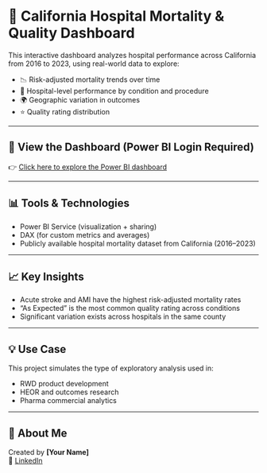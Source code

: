 # 🏥 California Hospital Mortality & Quality Dashboard

This interactive dashboard analyzes hospital performance across California from 2016 to 2023, using real-world data to explore:

- 📉 Risk-adjusted mortality trends over time
- 🏥 Hospital-level performance by condition and procedure
- 🌍 Geographic variation in outcomes
- ⭐ Quality rating distribution

---

## 🔗 View the Dashboard (Power BI Login Required)

👉 [Click here to explore the Power BI dashboard](https://app.powerbi.com/reportEmbed?reportId=17d4495d-7e52-4bd5-bcf0-edc36500f0c8&autoAuth=true&ctid=7b326d24-41ad-4f57-bc60-89e4a6ac721b)

---

## 📊 Tools & Technologies

- Power BI Service (visualization + sharing)
- DAX (for custom metrics and averages)
- Publicly available hospital mortality dataset from California (2016–2023)

---

## 📈 Key Insights

- Acute stroke and AMI have the highest risk-adjusted mortality rates
- “As Expected” is the most common quality rating across conditions
- Significant variation exists across hospitals in the same county

---

## 💡 Use Case

This project simulates the type of exploratory analysis used in:
- RWD product development
- HEOR and outcomes research
- Pharma commercial analytics

---

## 👤 About Me

Created by **[Your Name]**  
💼 [LinkedIn]([https://linkedin.com/in/stephanie-mozley])  

